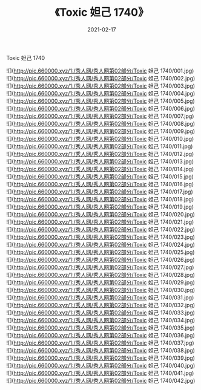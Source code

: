 ﻿---
layout: post
title:  《Toxic 妲己 1740》
date:   2021-02-17
img: http://pic.660000.xyz/1:/秀人网/秀人网第02部分/Toxic 妲己 1740/000.jpg
categories: [美女, 清纯, 唯美]
---

Toxic 妲己 1740

  ![](http://pic.660000.xyz/1:/秀人网/秀人网第02部分/Toxic 妲己 1740/001.jpg) <br> ![](http://pic.660000.xyz/1:/秀人网/秀人网第02部分/Toxic 妲己 1740/002.jpg) <br> ![](http://pic.660000.xyz/1:/秀人网/秀人网第02部分/Toxic 妲己 1740/003.jpg) <br> ![](http://pic.660000.xyz/1:/秀人网/秀人网第02部分/Toxic 妲己 1740/004.jpg) <br> ![](http://pic.660000.xyz/1:/秀人网/秀人网第02部分/Toxic 妲己 1740/005.jpg) <br> ![](http://pic.660000.xyz/1:/秀人网/秀人网第02部分/Toxic 妲己 1740/006.jpg) <br> ![](http://pic.660000.xyz/1:/秀人网/秀人网第02部分/Toxic 妲己 1740/007.jpg) <br> ![](http://pic.660000.xyz/1:/秀人网/秀人网第02部分/Toxic 妲己 1740/008.jpg) <br> ![](http://pic.660000.xyz/1:/秀人网/秀人网第02部分/Toxic 妲己 1740/009.jpg) <br> ![](http://pic.660000.xyz/1:/秀人网/秀人网第02部分/Toxic 妲己 1740/010.jpg) <br> ![](http://pic.660000.xyz/1:/秀人网/秀人网第02部分/Toxic 妲己 1740/011.jpg) <br> ![](http://pic.660000.xyz/1:/秀人网/秀人网第02部分/Toxic 妲己 1740/012.jpg) <br> ![](http://pic.660000.xyz/1:/秀人网/秀人网第02部分/Toxic 妲己 1740/013.jpg) <br> ![](http://pic.660000.xyz/1:/秀人网/秀人网第02部分/Toxic 妲己 1740/014.jpg) <br> ![](http://pic.660000.xyz/1:/秀人网/秀人网第02部分/Toxic 妲己 1740/015.jpg) <br> ![](http://pic.660000.xyz/1:/秀人网/秀人网第02部分/Toxic 妲己 1740/016.jpg) <br> ![](http://pic.660000.xyz/1:/秀人网/秀人网第02部分/Toxic 妲己 1740/017.jpg) <br> ![](http://pic.660000.xyz/1:/秀人网/秀人网第02部分/Toxic 妲己 1740/018.jpg) <br> ![](http://pic.660000.xyz/1:/秀人网/秀人网第02部分/Toxic 妲己 1740/019.jpg) <br> ![](http://pic.660000.xyz/1:/秀人网/秀人网第02部分/Toxic 妲己 1740/020.jpg) <br> ![](http://pic.660000.xyz/1:/秀人网/秀人网第02部分/Toxic 妲己 1740/021.jpg) <br> ![](http://pic.660000.xyz/1:/秀人网/秀人网第02部分/Toxic 妲己 1740/022.jpg) <br> ![](http://pic.660000.xyz/1:/秀人网/秀人网第02部分/Toxic 妲己 1740/023.jpg) <br> ![](http://pic.660000.xyz/1:/秀人网/秀人网第02部分/Toxic 妲己 1740/024.jpg) <br> ![](http://pic.660000.xyz/1:/秀人网/秀人网第02部分/Toxic 妲己 1740/025.jpg) <br> ![](http://pic.660000.xyz/1:/秀人网/秀人网第02部分/Toxic 妲己 1740/026.jpg) <br> ![](http://pic.660000.xyz/1:/秀人网/秀人网第02部分/Toxic 妲己 1740/027.jpg) <br> ![](http://pic.660000.xyz/1:/秀人网/秀人网第02部分/Toxic 妲己 1740/028.jpg) <br> ![](http://pic.660000.xyz/1:/秀人网/秀人网第02部分/Toxic 妲己 1740/029.jpg) <br> ![](http://pic.660000.xyz/1:/秀人网/秀人网第02部分/Toxic 妲己 1740/030.jpg) <br> ![](http://pic.660000.xyz/1:/秀人网/秀人网第02部分/Toxic 妲己 1740/031.jpg) <br> ![](http://pic.660000.xyz/1:/秀人网/秀人网第02部分/Toxic 妲己 1740/032.jpg) <br> ![](http://pic.660000.xyz/1:/秀人网/秀人网第02部分/Toxic 妲己 1740/033.jpg) <br> ![](http://pic.660000.xyz/1:/秀人网/秀人网第02部分/Toxic 妲己 1740/034.jpg) <br> ![](http://pic.660000.xyz/1:/秀人网/秀人网第02部分/Toxic 妲己 1740/035.jpg) <br> ![](http://pic.660000.xyz/1:/秀人网/秀人网第02部分/Toxic 妲己 1740/036.jpg) <br> ![](http://pic.660000.xyz/1:/秀人网/秀人网第02部分/Toxic 妲己 1740/037.jpg) <br> ![](http://pic.660000.xyz/1:/秀人网/秀人网第02部分/Toxic 妲己 1740/038.jpg) <br> ![](http://pic.660000.xyz/1:/秀人网/秀人网第02部分/Toxic 妲己 1740/039.jpg) <br> ![](http://pic.660000.xyz/1:/秀人网/秀人网第02部分/Toxic 妲己 1740/040.jpg) <br> ![](http://pic.660000.xyz/1:/秀人网/秀人网第02部分/Toxic 妲己 1740/041.jpg) <br> ![](http://pic.660000.xyz/1:/秀人网/秀人网第02部分/Toxic 妲己 1740/042.jpg) <br>